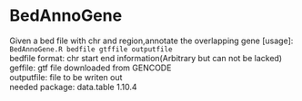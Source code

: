 # BedAnnoGene
Given a bed file with chr and region,annotate the overlapping gene 
[usage]: ```BedAnnoGene.R bedfile gtffile outputfile```</br>
bedfile format: chr start end information(Arbitrary but can not be lacked)  </br>
geffile: gtf file downloaded from GENCODE  </br>
outputfile: file to be writen out  </br>
needed package: data.table 1.10.4 </br>
